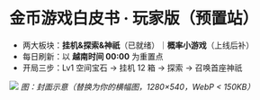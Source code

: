 # 金币游戏白皮书 · 玩家版（预置站）

- 两大板块：**挂机&探索&神祇**（已就绪）｜**概率小游戏**（上线后补）  
- 每日刷新：以 **越南时间 00:00** 为重置点  
- 开局三步：Lv1 空间宝石 → 挂机 12 箱 → 探索 → 召唤首座神祇

![](assets/cover.webp)
_图：封面示意（替换为你的横幅图，1280×540，WebP < 150KB）_
